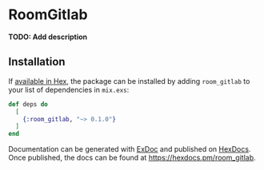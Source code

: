 # RoomGitlab

**TODO: Add description**

## Installation

If [available in Hex](https://hex.pm/docs/publish), the package can be installed
by adding `room_gitlab` to your list of dependencies in `mix.exs`:

```elixir
def deps do
  [
    {:room_gitlab, "~> 0.1.0"}
  ]
end
```

Documentation can be generated with [ExDoc](https://github.com/elixir-lang/ex_doc)
and published on [HexDocs](https://hexdocs.pm). Once published, the docs can
be found at <https://hexdocs.pm/room_gitlab>.

